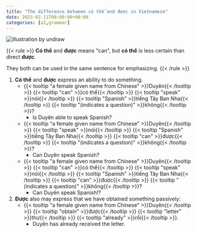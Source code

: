```yaml
---
title: "The difference between có thể and được in Vietnamese"
date: 2023-02-11T00:00:00+00:00
categories: [a2,grammar]
---
```


![illustration by undraw](/images/undraw/undraw_i_can_fly_7egl.png)

{{< rule >}}
**Có thể** and **được** means "can", but
**có thể** is less certain than direct **được**.

They both can be used in the same sentence for emphasizing.
{{< /rule >}}

1. **Có thể** and **được** express an ability to do something.
    - {{< tooltip "a female given name from Chinese" >}}Duyên{{< /tooltip >}}
      {{< tooltip "can" >}}có thể{{< /tooltip >}}
      {{< tooltip "speak" >}}nói{{< /tooltip >}}
      {{< tooltip "Spanish" >}}tiếng Tây Ban Nha{{< /tooltip >}}
      {{< tooltip "(indicates a question)" >}}không{{< /tooltip >}}?
        - Is Duyên able to speak Spanish?
    - {{< tooltip "a female given name from Chinese" >}}Duyên{{< /tooltip >}}
      {{< tooltip "speak" >}}nói{{< /tooltip >}}
      {{< tooltip "Spanish" >}}tiếng Tây Ban Nha{{< /tooltip >}}
      {{< tooltip "can" >}}được{{< /tooltip >}}
      {{< tooltip "(indicates a question)" >}}không{{< /tooltip >}}?
        - Can Duyên speak Spanish?
    - {{< tooltip "a female given name from Chinese" >}}Duyên{{< /tooltip >}}
      {{< tooltip "can" >}}có thể{{< /tooltip >}}
      {{< tooltip "speak" >}}nói{{< /tooltip >}}
      {{< tooltip "Spanish" >}}tiếng Tây Ban Nha{{< /tooltip >}}
      {{< tooltip "can" >}}được{{< /tooltip >}}
      {{< tooltip "(indicates a question)" >}}không{{< /tooltip >}}?
        - Can Duyên speak Spanish!?
2. **Được** also may express that we have obtained something passively:
    - {{< tooltip "a female given name from Chinese" >}}Duyên{{< /tooltip >}}
      {{< tooltip "obtain" >}}được{{< /tooltip >}}
      {{< tooltip "letter" >}}thư{{< /tooltip >}}
      {{< tooltip "already" >}}rồi{{< /tooltip >}}.
        - Duyên has already received the letter.
